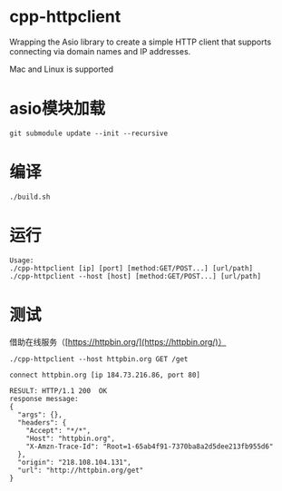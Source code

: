 # cpp-httpclient
Wrapping the Asio library to create a simple HTTP client that supports connecting via domain names and IP addresses.

Mac and Linux is supported

# asio模块加载
```
git submodule update --init --recursive
```

# 编译
```
./build.sh
```

# 运行
```
Usage:
./cpp-httpclient [ip] [port] [method:GET/POST...] [url/path]
./cpp-httpclient --host [host] [method:GET/POST...] [url/path]
```

# 测试
借助在线服务（[https://httpbin.org/](https://httpbin.org/)）
```
./cpp-httpclient --host httpbin.org GET /get

connect httpbin.org [ip 184.73.216.86, port 80]

RESULT: HTTP/1.1 200  OK
response message:
{
  "args": {}, 
  "headers": {
    "Accept": "*/*", 
    "Host": "httpbin.org", 
    "X-Amzn-Trace-Id": "Root=1-65ab4f91-7370ba8a2d5dee213fb955d6"
  }, 
  "origin": "218.108.104.131", 
  "url": "http://httpbin.org/get"
}
```